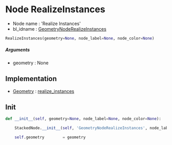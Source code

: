 # Node RealizeInstances

- Node name : 'Realize Instances'
- bl_idname : [GeometryNodeRealizeInstances](https://docs.blender.org/api/current/bpy.types.{bl_idname}.html)


``` python
RealizeInstances(geometry=None, node_label=None, node_color=None)
```
##### Arguments

- geometry : None

## Implementation

- [Geometry](/docs/GeoNodes/Geometry.md) : [realize_instances](/docs/GeoNodes/Geometry.md#realize_instances)

## Init

``` python
def __init__(self, geometry=None, node_label=None, node_color=None):

    StackedNode.__init__(self, 'GeometryNodeRealizeInstances', node_label=node_label, node_color=node_color)

    self.geometry        = geometry
```

